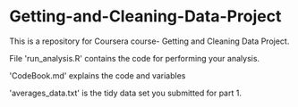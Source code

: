 # Getting-and-Cleaning-Data-Project

This is a repository for Coursera course- Getting and Cleaning Data Project. 

File 'run_analysis.R' contains the code for performing your analysis.

'CodeBook.md' explains the code and variables 

'averages_data.txt' is the tidy data set you submitted for part 1. 
